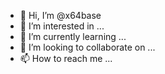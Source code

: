 - 👋 Hi, I’m @x64base
- 👀 I’m interested in ...
- 🌱 I’m currently learning ...
- 💞️ I’m looking to collaborate on ...
- 📫 How to reach me ...

<!---
x64base/x64base is a ✨ special ✨ repository because its `README.md` (this file) appears on your GitHub profile.
You can click the Preview link to take a look at your changes.
--->
